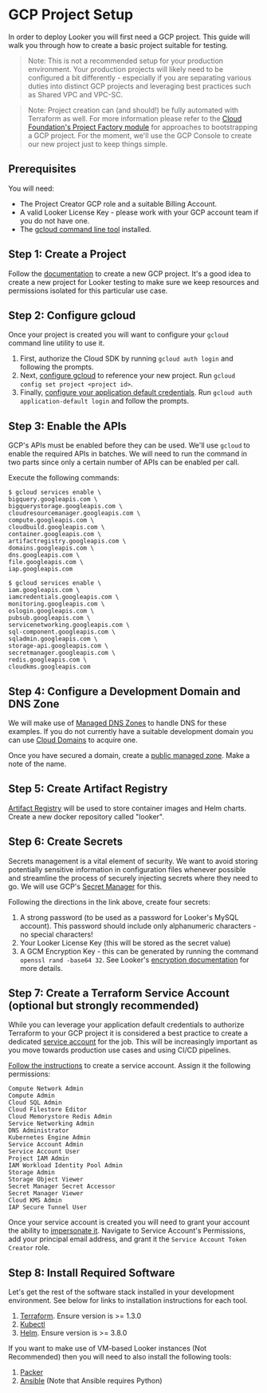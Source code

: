 # GCP Project Setup

In order to deploy Looker you will first need a GCP project. This guide will walk you through how to create a basic project suitable for testing.

> Note: This is not a recommended setup for your production environment. Your production projects will likely need to be configured a bit differently - especially if you are separating various duties into distinct GCP projects and leveraging best practices such as Shared VPC and VPC-SC.

> Note: Project creation can (and should!) be fully automated with Terraform as well. For more information please refer to the [Cloud Foundation's Project Factory module](https://registry.terraform.io/modules/terraform-google-modules/project-factory/google/latest) for approaches to bootstrapping a GCP project. For the moment, we'll use the GCP Console to create our new project just to keep things simple.

## Prerequisites

You will need:
- The Project Creator GCP role and a suitable Billing Account.
- A valid Looker License Key - please work with your GCP account team if you do not have one.
- The [gcloud command line tool](https://cloud.google.com/sdk/docs/install) installed.

## Step 1: Create a Project

Follow the [documentation](https://cloud.google.com/resource-manager/docs/creating-managing-projects#console) to create a new GCP project.
It's a good idea to create a new project for Looker testing to make sure we keep resources and permissions isolated for this particular use case.

## Step 2: Configure gcloud

Once your project is created you will want to configure your `gcloud` command line utility to use it.

1. First, authorize the Cloud SDK by running `gcloud auth login` and following the prompts.
2. Next, [configure gcloud](https://cloud.google.com/sdk/gcloud/reference/config/set) to reference your new project.
   Run `gcloud config set project <project id>`.
3. Finally, [configure your application default credentials](https://cloud.google.com/sdk/gcloud/reference/auth/application-default/login).
   Run `gcloud auth application-default login` and follow the prompts.

## Step 3: Enable the APIs

GCP's APIs must be enabled before they can be used. We'll use `gcloud` to enable the required APIs in batches. We will need to run the command in two parts since only a certain number of APIs can be enabled per call.

Execute the following commands:

```
$ gcloud services enable \
bigquery.googleapis.com \
bigquerystorage.googleapis.com \
cloudresourcemanager.googleapis.com \
compute.googleapis.com \
cloudbuild.googleapis.com \
container.googleapis.com \
artifactregistry.googleapis.com \
domains.googleapis.com \
dns.googleapis.com \
file.googleapis.com \
iap.googleapis.com
```

```
$ gcloud services enable \
iam.googleapis.com \
iamcredentials.googleapis.com \
monitoring.googleapis.com \
oslogin.googleapis.com \
pubsub.googleapis.com \
servicenetworking.googleapis.com \
sql-component.googleapis.com \
sqladmin.googleapis.com \
storage-api.googleapis.com \
secretmanager.googleapis.com \
redis.googleapis.com \
cloudkms.googleapis.com
```

## Step 4: Configure a Development Domain and DNS Zone

We will make use of [Managed DNS Zones](https://cloud.google.com/dns/docs/zones) to handle DNS for these examples. If you do not currently have a suitable development domain you can use [Cloud Domains](https://cloud.google.com/domains/docs/overview) to acquire one.

Once you have secured a domain, create a [public managed zone](https://cloud.google.com/dns/docs/zones#create-pub-zone).
Make a note of the name.

## Step 5: Create Artifact Registry

[Artifact Registry](https://cloud.google.com/artifact-registry/docs/repositories/create-repos#create) will be used to store container images and Helm charts. Create a new docker repository called "looker".

## Step 6: Create Secrets

Secrets management is a vital element of security. We want to avoid storing potentially sensitive information in configuration files whenever possible and streamline the process of securely injecting secrets where they need to go. We will use GCP's [Secret Manager](https://cloud.google.com/secret-manager/docs/creating-and-accessing-secrets) for this.

Following the directions in the link above, create four secrets:

1. A strong password (to be used as a password for Looker's MySQL account). This password should include only alphanumeric characters - no special characters!
2. Your Looker License Key (this will be stored as the secret value)
3. A GCM Encryption Key - this can be generated by running the command `openssl rand -base64 32`. See Looker's [encryption documentation](https://docs.looker.com/setup-and-management/on-prem-mgmt/migrating-encryption#generating_a_cmk) for more details.

## Step 7: Create a Terraform Service Account (optional but strongly recommended)

While you can leverage your application default credentials to authorize Terraform to your GCP project it is considered a best practice to create a dedicated [service account](https://cloud.google.com/iam/docs/service-accounts) for the job. This will be increasingly important as you move towards production use cases and using CI/CD pipelines.

[Follow the instructions](https://cloud.google.com/iam/docs/creating-managing-service-accounts#creating) to create a service account. Assign it the following permissions:

```
Compute Network Admin
Compute Admin
Cloud SQL Admin
Cloud Filestore Editor
Cloud Memorystore Redis Admin
Service Networking Admin
DNS Administrator
Kubernetes Engine Admin
Service Account Admin
Service Account User
Project IAM Admin
IAM Workload Identity Pool Admin
Storage Admin
Storage Object Viewer
Secret Manager Secret Accessor
Secret Manager Viewer
Cloud KMS Admin
IAP Secure Tunnel User
```

Once your service account is created you will need to grant your account the ability to [impersonate it](https://cloud.google.com/iam/docs/impersonating-service-accounts#impersonate-sa-level). Navigate to Service Account's Permissions, add your principal email address, and grant it the `Service Account Token Creator` role.

## Step 8: Install Required Software

Let's get the rest of the software stack installed in your development environment. See below for links to installation instructions for each tool.

1. [Terraform](https://learn.hashicorp.com/tutorials/terraform/install-cli). Ensure version is >= 1.3.0
2. [Kubectl](https://kubernetes.io/docs/tasks/tools/)
3. [Helm](https://helm.sh/docs/intro/install/). Ensure version is >= 3.8.0

If you want to make use of VM-based Looker instances (Not Recommended) then you will need to also install the following tools:

1. [Packer](https://learn.hashicorp.com/tutorials/packer/get-started-install-cli)
2. [Ansible](https://docs.ansible.com/ansible/latest/installation_guide/index.html) (Note that Ansible requires Python)